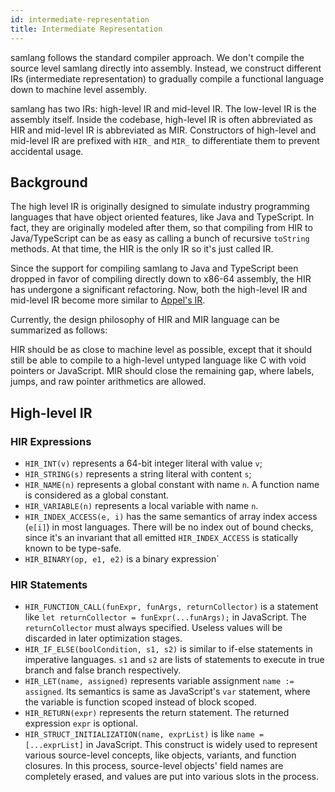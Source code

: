 ```yaml
---
id: intermediate-representation
title: Intermediate Representation
---
```


samlang follows the standard compiler approach. We don't compile the source level samlang directly
into assembly. Instead, we construct different IRs (intermediate representation) to gradually
compile a functional language down to machine level assembly.

samlang has two IRs: high-level IR and mid-level IR. The low-level IR is the assembly itself.
Inside the codebase, high-level IR is often abbreviated as HIR and mid-level IR is abbreviated as
MIR. Constructors of high-level and mid-level IR are prefixed with `HIR_` and `MIR_` to
differentiate them to prevent accidental usage.

## Background

The high level IR is originally designed to simulate industry programming languages that have
object oriented features, like Java and TypeScript. In fact, they are originally modeled after them,
so that compiling from HIR to Java/TypeScript can be as easy as calling a bunch of recursive
`toString` methods. At that time, the HIR is the only IR so it's just called IR.

Since the support for compiling samlang to Java and TypeScript been dropped in favor of compiling
directly down to x86-64 assembly, the HIR has undergone a significant refactoring. Now, both the
high-level IR and mid-level IR become more similar to
[Appel's IR](https://www.cs.cornell.edu/courses/cs4120/2020sp/lectures/14irgen/lec14-sp16.pdf).

Currently, the design philosophy of HIR and MIR language can be summarized as follows:

HIR should be as close to machine level as possible, except that it should still be able to
compile to a high-level untyped language like C with void pointers or JavaScript. MIR should close
the remaining gap, where labels, jumps, and raw pointer arithmetics are allowed.

## High-level IR

### HIR Expressions

- `HIR_INT(v)` represents a 64-bit integer literal with value `v`;
- `HIR_STRING(s)` represents a string literal with content `s`;
- `HIR_NAME(n)` represents a global constant with name `n`. A function name is considered as a
  global constant.
- `HIR_VARIABLE(n)` represents a local variable with name `n`.
- `HIR_INDEX_ACCESS(e, i)` has the same semantics of array index access (`e[i]`) in most languages.
  There will be no index out of bound checks, since it's an invariant that all emitted
  `HIR_INDEX_ACCESS` is statically known to be type-safe.
- `HIR_BINARY(op, e1, e2)` is a binary expression`

### HIR Statements

- `HIR_FUNCTION_CALL(funExpr, funArgs, returnCollector)` is a statement like
  `let returnCollector = funExpr(...funArgs);` in JavaScript. The `returnCollector` must always
  specified. Useless values will be discarded in later optimization stages.
- `HIR_IF_ELSE(boolCondition, s1, s2)` is similar to if-else statements in imperative languages.
  `s1` and `s2` are lists of statements to execute in true branch and false branch respectively.
- `HIR_LET(name, assigned)` represents variable assignment `name := assigned`. Its semantics is
  same as JavaScript's `var` statement, where the variable is function scoped instead of block
  scoped.
- `HIR_RETURN(expr)` represents the return statement. The returned expression `expr` is optional.
- `HIR_STRUCT_INITIALIZATION(name, exprList)` is like `name = [...exprList]` in JavaScript.
  This construct is widely used to represent various source-level concepts, like objects, variants,
  and function closures. In this process, source-level objects' field names are completely erased,
  and values are put into various slots in the process.
